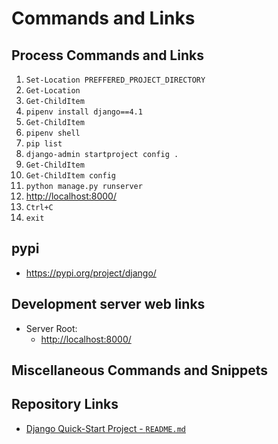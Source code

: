 # Commands and Links

## Process Commands and Links

1. `Set-Location PREFFERED_PROJECT_DIRECTORY`
1. `Get-Location`
1. `Get-ChildItem`
1. `pipenv install django==4.1`
1. `Get-ChildItem`
1. `pipenv shell`
1. `pip list`
1. `django-admin startproject config .`
1. `Get-ChildItem`
1. `Get-ChildItem config`
1. `python manage.py runserver`
1. <http://localhost:8000/>
1. `Ctrl+C`
1. `exit`

## pypi

* <https://pypi.org/project/django/>

## Development server web links

* Server Root:
  * <http://localhost:8000/>

## Miscellaneous Commands and Snippets

## Repository Links

* [Django Quick-Start Project - `README.md`](../README.md)
